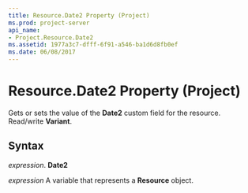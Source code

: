 ```yaml
---
title: Resource.Date2 Property (Project)
ms.prod: project-server
api_name:
- Project.Resource.Date2
ms.assetid: 1977a3c7-dfff-6f91-a546-ba1d6d8fb0ef
ms.date: 06/08/2017
---
```



# Resource.Date2 Property (Project)

Gets or sets the value of the  **Date2** custom field for the resource. Read/write **Variant**.


## Syntax

 _expression_. **Date2**

 _expression_ A variable that represents a **Resource** object.


